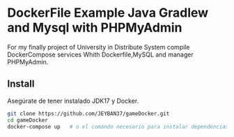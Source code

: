 # DockerFile Example Java Gradlew and Mysql with PHPMyAdmin 

For my finally project of University in Distribute System compile DockerCompose services Whith Dockerfile,MySQL and manager PHPMyAdmin.

## Install

Asegúrate de tener instalado JDK17 y Docker.

```bash
git clone https://github.com/JEYBAN37/gameDocker.git
cd gameDocker
docker-compose up   # o el comando necesario para instalar dependencias
